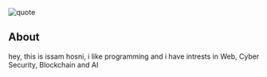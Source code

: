 ![quote](https://miro.medium.com/max/1400/1*d6E-nYXV7mxhU-tnJM2DLg.png)
## About
hey, this is issam hosni, i like programming and i have intrests in Web, Cyber Security, Blockchain and AI

